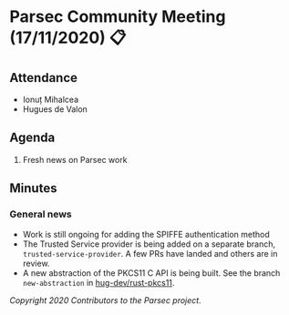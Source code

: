 # Parsec Community Meeting (17/11/2020) 📋

## Attendance

- Ionuț Mihalcea
- Hugues de Valon

## Agenda

1. Fresh news on Parsec work

## Minutes

### General news

- Work is still ongoing for adding the SPIFFE authentication method
- The Trusted Service provider is being added on a separate branch, `trusted-service-provider`. A
   few PRs have landed and others are in review.
- A new abstraction of the PKCS11 C API is being built. See the branch `new-abstraction` in
   [hug-dev/rust-pkcs11](https://github.com/hug-dev/rust-pkcs11/tree/new-abstraction).

*Copyright 2020 Contributors to the Parsec project.*
